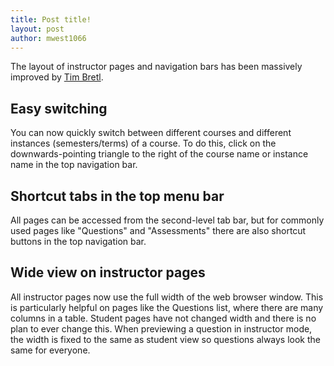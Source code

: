 ```yaml
---
title: Post title!
layout: post
author: mwest1066
---
```


The layout of instructor pages and navigation bars has been massively improved by [Tim Bretl](https://github.com/tbretl).

## Easy switching

You can now quickly switch between different courses and different instances (semesters/terms) of a course. To do this, click on the downwards-pointing triangle to the right of the course name or instance name in the top navigation bar.

## Shortcut tabs in the top menu bar

All pages can be accessed from the second-level tab bar, but for commonly used pages like "Questions" and "Assessments" there are also shortcut buttons in the top navigation bar.

## Wide view on instructor pages

All instructor pages now use the full width of the web browser window. This is particularly helpful on pages like the Questions list, where there are many columns in a table. Student pages have not changed width and there is no plan to ever change this. When previewing a question in instructor mode, the width is fixed to the same as student view so questions always look the same for everyone.

